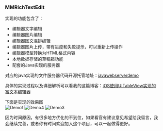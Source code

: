 ### MMRichTextEdit
实现的功能包含了：
- 编辑器文字编辑
- 编辑器图片编辑
- 编辑器图文混排编辑
- 编辑器图片上传，带有进度和失败提示，可以重新上传操作
- 编辑器模型转换为HTML格式内容
- 本地数据存储的草稿箱功能
- 配套的Java实现的服务器

对应的java实现的文件服务器代码开源托管地址：[javawebserverdemo](http://git.oschina.net/dhar/javawebdemo)  

具体的实现过程以及详细解析可以看我的这篇博客：[iOS使用UITableView实现的富文本编辑器](https://my.oschina.net/u/1242477/blog/1486577)  

下面是实现的效果图  
![Demo1](https://static.oschina.net/uploads/img/201707/24205815_bVa4.png "Demo1")
![Demo4](https://static.oschina.net/uploads/img/201707/27230228_sDyH.png "Demo4")
![Demo3](https://static.oschina.net/uploads/img/201707/24205938_syUr.png "Demo3")

因为时间原因，有很多地方优化的不到位，如果看官有建议意见希望给我留言，我会继续完善，或者你有时间欢迎加入这个项目，可以一起做得更好。